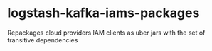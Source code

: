 # logstash-kafka-iams-packages
Repackages cloud providers IAM clients as uber jars with the set of transitive dependencies
